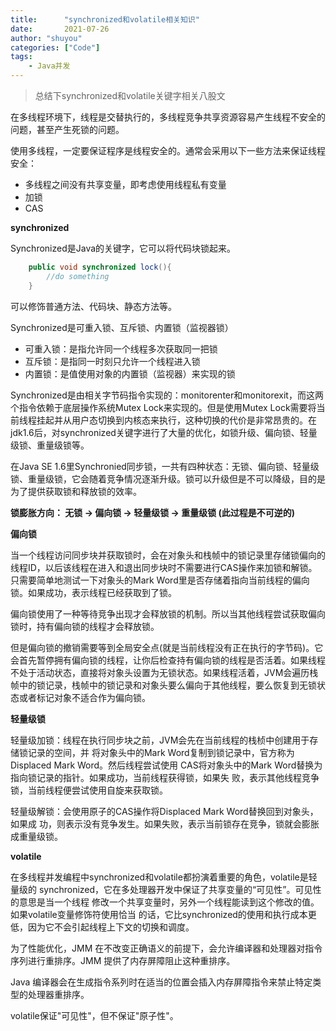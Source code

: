 ```yaml
---
title:      "synchronized和volatile相关知识"
date:       2021-07-26
author: "shuyou"
categories: ["Code"]
tags:
    - Java并发
---
```


>总结下synchronized和volatile关键字相关八股文

在多线程环境下，线程是交替执行的，多线程竞争共享资源容易产生线程不安全的问题，甚至产生死锁的问题。

使用多线程，一定要保证程序是线程安全的。通常会采用以下一些方法来保证线程安全：

- 多线程之间没有共享变量，即考虑使用线程私有变量
- 加锁
- CAS

**synchronized**

Synchronized是Java的关键字，它可以将代码块锁起来。

```java
	public void synchronized lock(){
		//do something
	}
```
可以修饰普通方法、代码块、静态方法等。

Synchronized是可重入锁、互斥锁、内置锁（监视器锁）

- 可重入锁：是指允许同一个线程多次获取同一把锁
- 互斥锁：是指同一时刻只允许一个线程进入锁
- 内置锁：是值使用对象的内置锁（监视器）来实现的锁

Synchronized是由相关字节码指令实现的：monitorenter和monitorexit，而这两个指令依赖于底层操作系统Mutex Lock来实现的。但是使用Mutex Lock需要将当前线程挂起并从用户态切换到内核态来执行，这种切换的代价是非常昂贵的。在jdk1.6后，对synchronized关键字进行了大量的优化，如锁升级、偏向锁、轻量级锁、重量级锁等。

在Java SE 1.6里Synchronied同步锁，一共有四种状态：无锁、偏向锁、轻量级锁、重量级锁，它会随着竞争情况逐渐升级。锁可以升级但是不可以降级，目的是为了提供获取锁和释放锁的效率。

**锁膨胀方向： 无锁 → 偏向锁 → 轻量级锁 → 重量级锁 (此过程是不可逆的)**

**偏向锁**

当一个线程访问同步块并获取锁时，会在对象头和栈帧中的锁记录里存储锁偏向的线程ID，以后该线程在进入和退出同步块时不需要进行CAS操作来加锁和解锁。只需要简单地测试一下对象头的Mark Word里是否存储着指向当前线程的偏向锁。如果成功，表示线程已经获取到了锁。

偏向锁使用了一种等待竞争出现才会释放锁的机制。所以当其他线程尝试获取偏向锁时，持有偏向锁的线程才会释放锁。

但是偏向锁的撤销需要等到全局安全点(就是当前线程没有正在执行的字节码)。它会首先暂停拥有偏向锁的线程，让你后检查持有偏向锁的线程是否活着。如果线程不处于活动状态，直接将对象头设置为无锁状态。如果线程活着，JVM会遍历栈帧中的锁记录，栈帧中的锁记录和对象头要么偏向于其他线程，要么恢复到无锁状态或者标记对象不适合作为偏向锁。

**轻量级锁**

轻量级加锁：线程在执行同步块之前，JVM会先在当前线程的栈桢中创建用于存储锁记录的空间，并
将对象头中的Mark Word复制到锁记录中，官方称为Displaced Mark Word。然后线程尝试使用
CAS将对象头中的Mark Word替换为指向锁记录的指针。如果成功，当前线程获得锁，如果失
败，表示其他线程竞争锁，当前线程便尝试使用自旋来获取锁。

轻量级解锁：会使用原子的CAS操作将Displaced Mark Word替换回到对象头，如果成
功，则表示没有竞争发生。如果失败，表示当前锁存在竞争，锁就会膨胀成重量级锁。

**volatile**

在多线程并发编程中synchronized和volatile都扮演着重要的角色，volatile是轻量级的
synchronized，它在多处理器开发中保证了共享变量的“可见性”。可见性的意思是当一个线程
修改一个共享变量时，另外一个线程能读到这个修改的值。如果volatile变量修饰符使用恰当
的话，它比synchronized的使用和执行成本更低，因为它不会引起线程上下文的切换和调度。


为了性能优化，JMM 在不改变正确语义的前提下，会允许编译器和处理器对指令序列进行重排序。JMM 提供了内存屏障阻止这种重排序。 

Java 编译器会在生成指令系列时在适当的位置会插入内存屏障指令来禁止特定类型的处理器重排序。

volatile保证"可见性"，但不保证"原子性"。